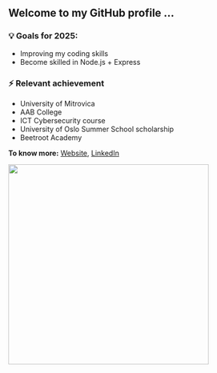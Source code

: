 <h2 text-aling="center" color="green" >Welcome to my GitHub profile ...

### 💡 Goals for 2025:
- Improving my coding skills 
- Become skilled in  Node.js + Express

  
### ⚡ Relevant achievement
- University of Mitrovica
- AAB College
- ICT Cybersecurity course
- University of Oslo Summer School scholarship
- Beetroot Academy

**To know more:**  [Website](https://eronmahmuti.net/), [LinkedIn](https://www.linkedin.com/in/eron-em/)

[<img align="center" width="400" src="https://github-readme-stats.vercel.app/api?username=EronMahmuti&show_icons=true"/>](https://github.com/EronMahmuti/)

<br />
